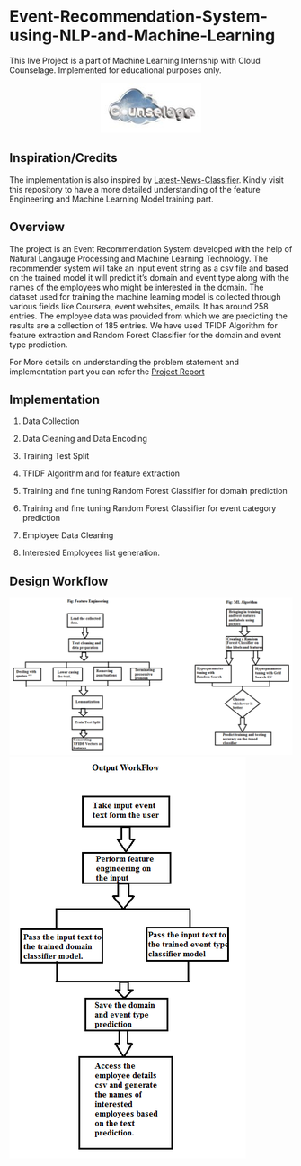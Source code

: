 # Event-Recommendation-System-using-NLP-and-Machine-Learning
This live Project is a part of Machine Learning Internship with Cloud Counselage. Implemented for educational purposes only. 
<p align="center">
 <img src="https://github.com/trystine/Event-Recommendation-System-using-NLP-and-Machine-Learning/blob/main/Images/Cloud_Counselage.png">
</p>

## Inspiration/Credits
The implementation is also inspired by [Latest-News-Classifier](https://github.com/miguelfzafra/Latest-News-Classifier). Kindly visit this repository to have a more detailed understanding of the feature Engineering and Machine Learning Model training part. 

## Overview

The project is an Event Recommendation System developed with the help of Natural Langauge Processing and Machine Learning Technology. The recommender system will take an input event string as a csv file and based on the trained model it will predict it’s domain and event type along with the names of the employees who might be interested in the domain. The dataset used for training the machine learning model is collected through various fields like Coursera, event websites, emails. It has around 258 entries. The employee data was provided from which we are predicting the results are a collection of 185 entries. We have used TFIDF Algorithm for feature extraction and Random Forest Classifier for the domain and event type prediction.

For More details on understanding the problem statement and implementation part you can refer the [Project Report](https://github.com/trystine/Event-Recommendation-System-using-NLP-and-Machine-Learning/blob/main/documentation/ProjectReport.doc)



## Implementation 

1) Data Collection

2) Data Cleaning and Data Encoding

3) Training Test Split

4) TFIDF Algorithm and for feature extraction

5) Training and fine tuning Random Forest Classifier for domain prediction

6) Training and fine tuning Random Forest Classifier for event category prediction

7) Employee Data Cleaning

8) Interested Employees list generation.

## Design Workflow

![Workflow1](https://github.com/trystine/Event-Recommendation-System-using-NLP-and-Machine-Learning/blob/main/Images/Workflow1.png
)
![Workflow2](https://github.com/trystine/Event-Recommendation-System-using-NLP-and-Machine-Learning/blob/main/Images/Workflow2.png
)


